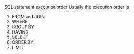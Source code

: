 SQL statement execution order
Usually the execution order is
1. FROM and JOIN
2. WHERE
3. GROUP BY
4. HAVING
5. SELECT
6. ORDER BY
7. LIMIT
